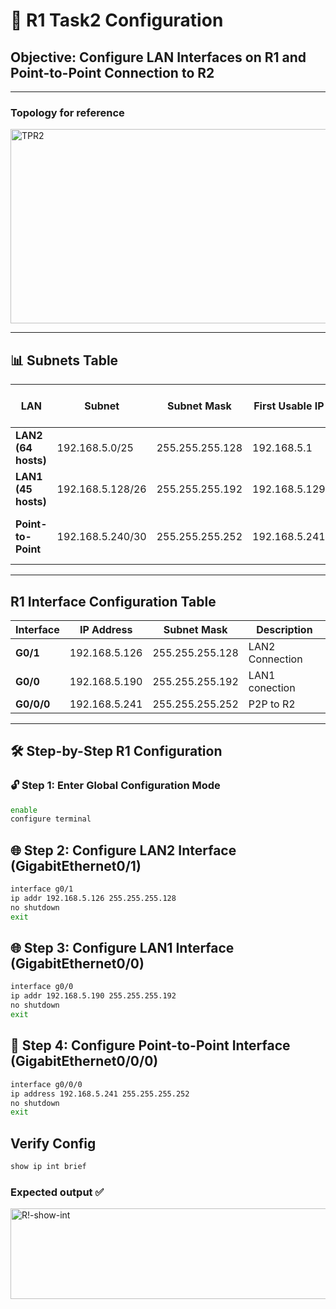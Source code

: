 # 🚀 R1 Task2 Configuration

## Objective: Configure LAN Interfaces on R1 and Point-to-Point Connection to R2
---

### Topology for reference
<img width="673" height="311" alt="TPR2" src="https://github.com/user-attachments/assets/b00cbd6a-311c-40de-a86e-3cf3f30005c0" />


---

## 📊 Subnets Table

| LAN              | Subnet | Subnet Mask         | First Usable IP  | Last Usable IP   | Default Gateway (Router IP) |
|-------------------|----------------|---------------------|-----------------|-----------------|-----------------------------|
| **LAN2 (64 hosts)** | 192.168.5.0/25     | 255.255.255.128 | 192.168.5.1     | 192.168.5.126   | 192.168.5.126              | 
| **LAN1 (45 hosts)** | 192.168.5.128/26   | 255.255.255.192 | 192.168.5.129   | 192.168.5.190   | 192.168.5.190              |
| **Point-to-Point**  | 192.168.5.240/30   | 255.255.255.252 | 192.168.5.241   | 192.168.5.242   | R1: 192.168.5.241 / R2: 192.168.5.242 |

---

##  R1 Interface Configuration Table

| Interface              | IP Address | Subnet Mask         | Description  | 
|-------------------|----------------|---------------------|-----------------|
| **G0/1** | 192.168.5.126     | 255.255.255.128 | LAN2 Connection |
| **G0/0** | 192.168.5.190   | 255.255.255.192 | LAN1 conection   | 
| **G0/0/0** | 192.168.5.241   | 255.255.255.252 | P2P to R2   |

---

## 🛠️ Step-by-Step R1 Configuration

### 🔓 Step 1: Enter Global Configuration Mode
```bash
enable
configure terminal
```

## 🌐 Step 2: Configure LAN2 Interface (GigabitEthernet0/1)
```bash
interface g0/1
ip addr 192.168.5.126 255.255.255.128
no shutdown
exit
```

## 🌐 Step 3: Configure LAN1 Interface (GigabitEthernet0/0)
```bash
interface g0/0
ip addr 192.168.5.190 255.255.255.192
no shutdown
exit
```

## 🔗 Step 4: Configure Point-to-Point Interface (GigabitEthernet0/0/0)
```bash
interface g0/0/0
ip address 192.168.5.241 255.255.255.252
no shutdown
exit
```
## Verify Config
```bash
show ip int brief
```

### Expected output ✅
<img width="815" height="145" alt="R!-show-int" src="https://github.com/user-attachments/assets/f27e093b-e261-4d5c-b539-81ffd1de8803" />

